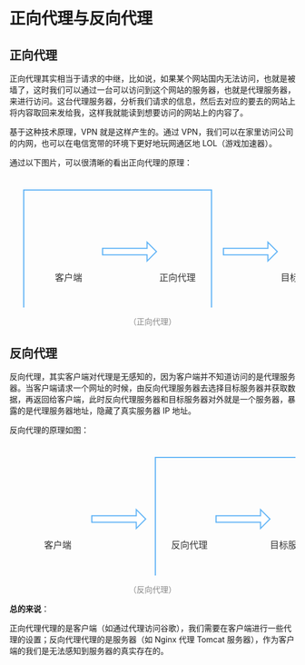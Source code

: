 # 正向代理与反向代理

## 正向代理

正向代理其实相当于请求的中继，比如说，如果某个网站国内无法访问，也就是被墙了，这时我们可以通过一台可以访问到这个网站的服务器，也就是代理服务器，来进行访问。这台代理服务器，分析我们请求的信息，然后去对应的要去的网站上将内容取回来发给我，这样我就能读到想要访问的网站上的内容了。

基于这种技术原理，VPN 就是这样产生的。通过 VPN，我们可以在家里访问公司的内网，也可以在电信宽带的环境下更好地玩网通区地 LOL（游戏加速器）。

通过以下图片，可以很清晰的看出正向代理的原理：

<div style="text-align: center;">
  <svg id="SvgjsSvg1006" width="603.0124816894531" height="278" xmlns="http://www.w3.org/2000/svg" version="1.1" xmlns:xlink="http://www.w3.org/1999/xlink" xmlns:svgjs="http://svgjs.com/svgjs"><defs id="SvgjsDefs1007"><pattern id="SvgjsPattern1014" x="0" y="0" width="63" height="63" patternUnits="userSpaceOnUse"><image id="SvgjsImage1015" xlink:href="https://iconsapi.com/5ee27816e4b0b788a934aa1e.svg" width="63" height="63" preserveAspectRatio="none" crossOrigin="anonymous" x="0" y="0"></image></pattern><pattern id="SvgjsPattern1018" x="0" y="0" width="90" height="90" patternUnits="userSpaceOnUse"><image id="SvgjsImage1019" xlink:href="https://iconsapi.com/5ee268b1e4b0b788a9338b53.svg" width="90" height="90" preserveAspectRatio="none" crossOrigin="anonymous" x="0" y="0"></image></pattern><pattern id="SvgjsPattern1034" x="0" y="0" width="63" height="63" patternUnits="userSpaceOnUse"><image id="SvgjsImage1035" xlink:href="https://iconsapi.com/5ee27816e4b0b788a934aa1e.svg" width="63" height="63" preserveAspectRatio="none" crossOrigin="anonymous" x="0" y="0"></image></pattern></defs><g id="SvgjsG1008" transform="translate(25.012481689453125,25)"><path id="SvgjsPath1009" d="M 0 0L 331 0L 331 228L 0 228Z" stroke="rgba(100,181,246,1)" stroke-width="2" fill="none"></path><g id="SvgjsG1010"><text id="SvgjsText1011" font-family="微软雅黑" text-anchor="middle" font-size="13px" width="311px" fill="#323232" font-weight="400" align="middle" lineHeight="125%" anchor="middle" family="微软雅黑" size="13px" weight="400" font-style="" opacity="1" y="104.375" transform="rotate(0)"></text></g></g><g id="SvgjsG1012" transform="translate(264.5124816894531,99)"><path id="SvgjsPath1013" d="M 0 0L 63 0L 63 63L 0 63Z" stroke="none" fill="url(#SvgjsPattern1014)"></path></g><g id="SvgjsG1016" transform="translate(59.012481689453125,88.5)"><path id="SvgjsPath1017" d="M 0 0L 90 0L 90 90L 0 90Z" stroke="none" fill="url(#SvgjsPattern1018)"></path></g><g id="SvgjsG1020" transform="translate(44.012481689453125,156.5)"><path id="SvgjsPath1021" d="M 0 0L 120 0L 120 40L 0 40Z" stroke="none" fill="none"></path><g id="SvgjsG1022"><text id="SvgjsText1023" font-family="微软雅黑" text-anchor="middle" font-size="16px" width="120px" fill="#323232" font-weight="400" align="middle" lineHeight="125%" anchor="middle" family="微软雅黑" size="16px" weight="400" font-style="" opacity="1" y="8" transform="rotate(0)"><tspan id="SvgjsTspan1024" dy="20" x="60"><tspan id="SvgjsTspan1025" style="text-decoration:;">客户端</tspan></tspan></text></g></g><g id="SvgjsG1026" transform="translate(236.01248168945312,156.5)"><path id="SvgjsPath1027" d="M 0 0L 120 0L 120 40L 0 40Z" stroke="none" fill="none"></path><g id="SvgjsG1028"><text id="SvgjsText1029" font-family="微软雅黑" text-anchor="middle" font-size="16px" width="120px" fill="#323232" font-weight="400" align="middle" lineHeight="125%" anchor="middle" family="微软雅黑" size="16px" weight="400" font-style="" opacity="1" y="8" transform="rotate(0)"><tspan id="SvgjsTspan1030" dy="20" x="60"><tspan id="SvgjsTspan1031" style="text-decoration:;">正向代理</tspan></tspan></text></g></g><g id="SvgjsG1032" transform="translate(486.5124816894531,99)"><path id="SvgjsPath1033" d="M 0 0L 63 0L 63 63L 0 63Z" stroke="none" fill="url(#SvgjsPattern1034)"></path></g><g id="SvgjsG1036" transform="translate(458.0124816894531,156.5)"><path id="SvgjsPath1037" d="M 0 0L 120 0L 120 40L 0 40Z" stroke="none" fill="none"></path><g id="SvgjsG1038"><text id="SvgjsText1039" font-family="微软雅黑" text-anchor="middle" font-size="16px" width="120px" fill="#323232" font-weight="400" align="middle" lineHeight="125%" anchor="middle" family="微软雅黑" size="16px" weight="400" font-style="" opacity="1" y="8" transform="rotate(0)"><tspan id="SvgjsTspan1040" dy="20" x="60"><tspan id="SvgjsTspan1041" style="text-decoration:;">目标服务器</tspan></tspan></text></g></g><g id="SvgjsG1042" transform="translate(164.01248168945312,116.89805825242718)"><path id="SvgjsPath1043" d="M 0 10.95728155339806L 78.39805825242718 10.95728155339806L 78.39805825242718 0L 95 16.601941747572816L 78.39805825242718 33.20388349514563L 78.39805825242718 22.246601941747574L 0 22.246601941747574L 0 10.95728155339806Z" stroke="rgba(100,181,246,1)" stroke-width="2" fill-opacity="1" fill="#ffffff"></path><g id="SvgjsG1044"><text id="SvgjsText1045" font-family="微软雅黑" text-anchor="middle" font-size="13px" width="95px" fill="#323232" font-weight="400" align="middle" lineHeight="125%" anchor="middle" family="微软雅黑" size="13px" weight="400" font-style="" opacity="1" y="6.976941747572818" transform="rotate(0)"></text></g></g><g id="SvgjsG1046" transform="translate(377.0124816894531,116.89805825242718)"><path id="SvgjsPath1047" d="M 0 10.95728155339806L 78.39805825242718 10.95728155339806L 78.39805825242718 0L 95 16.601941747572816L 78.39805825242718 33.20388349514563L 78.39805825242718 22.246601941747574L 0 22.246601941747574L 0 10.95728155339806Z" stroke="rgba(100,181,246,1)" stroke-width="2" fill-opacity="1" fill="#ffffff"></path><g id="SvgjsG1048"><text id="SvgjsText1049" font-family="微软雅黑" text-anchor="middle" font-size="13px" width="95px" fill="#323232" font-weight="400" align="middle" lineHeight="125%" anchor="middle" family="微软雅黑" size="13px" weight="400" font-style="" opacity="1" y="6.976941747572818" transform="rotate(0)"></text></g></g></svg>
  <p style="text-align:center; color: #888;">（正向代理）</p>
</div>

## 反向代理

反向代理，其实客户端对代理是无感知的，因为客户端并不知道访问的是代理服务器。当客户端请求一个网址的时候，由反向代理服务器去选择目标服务器并获取数据，再返回给客户端，此时反向代理服务器和目标服务器对外就是一个服务器，暴露的是代理服务器地址，隐藏了真实服务器 IP 地址。

反向代理的原理如图：

<div style="text-align: center;">
  <svg id="SvgjsSvg1006" width="602.0124816894531" height="278" xmlns="http://www.w3.org/2000/svg" version="1.1" xmlns:xlink="http://www.w3.org/1999/xlink" xmlns:svgjs="http://svgjs.com/svgjs"><defs id="SvgjsDefs1007"><pattern id="SvgjsPattern1014" x="0" y="0" width="63" height="63" patternUnits="userSpaceOnUse"><image id="SvgjsImage1015" xlink:href="https://iconsapi.com/5ee27816e4b0b788a934aa1e.svg" width="63" height="63" preserveAspectRatio="none" crossOrigin="anonymous" x="0" y="0"></image></pattern><pattern id="SvgjsPattern1018" x="0" y="0" width="90" height="90" patternUnits="userSpaceOnUse"><image id="SvgjsImage1019" xlink:href="https://iconsapi.com/5ee268b1e4b0b788a9338b53.svg" width="90" height="90" preserveAspectRatio="none" crossOrigin="anonymous" x="0" y="0"></image></pattern><pattern id="SvgjsPattern1034" x="0" y="0" width="63" height="63" patternUnits="userSpaceOnUse"><image id="SvgjsImage1035" xlink:href="https://iconsapi.com/5ee27816e4b0b788a934aa1e.svg" width="63" height="63" preserveAspectRatio="none" crossOrigin="anonymous" x="0" y="0"></image></pattern></defs><g id="SvgjsG1008" transform="translate(257.0124816894531,25)"><path id="SvgjsPath1009" d="M 0 0L 320 0L 320 228L 0 228Z" stroke="rgba(100,181,246,1)" stroke-width="2" fill="none"></path><g id="SvgjsG1010"><text id="SvgjsText1011" font-family="微软雅黑" text-anchor="middle" font-size="13px" width="300px" fill="#323232" font-weight="400" align="middle" lineHeight="125%" anchor="middle" family="微软雅黑" size="13px" weight="400" font-style="" opacity="1" y="104.375" transform="rotate(0)"></text></g></g><g id="SvgjsG1012" transform="translate(285.5124816894531,99)"><path id="SvgjsPath1013" d="M 0 0L 63 0L 63 63L 0 63Z" stroke="none" fill="url(#SvgjsPattern1014)"></path></g><g id="SvgjsG1016" transform="translate(40.012481689453125,88.5)"><path id="SvgjsPath1017" d="M 0 0L 90 0L 90 90L 0 90Z" stroke="none" fill="url(#SvgjsPattern1018)"></path></g><g id="SvgjsG1020" transform="translate(25.012481689453125,156.5)"><path id="SvgjsPath1021" d="M 0 0L 120 0L 120 40L 0 40Z" stroke="none" fill="none"></path><g id="SvgjsG1022"><text id="SvgjsText1023" font-family="微软雅黑" text-anchor="middle" font-size="16px" width="120px" fill="#323232" font-weight="400" align="middle" lineHeight="125%" anchor="middle" family="微软雅黑" size="16px" weight="400" font-style="" opacity="1" y="8" transform="rotate(0)"><tspan id="SvgjsTspan1024" dy="20" x="60"><tspan id="SvgjsTspan1025" style="text-decoration:;">客户端</tspan></tspan></text></g></g><g id="SvgjsG1026" transform="translate(257.0124816894531,156.5)"><path id="SvgjsPath1027" d="M 0 0L 120 0L 120 40L 0 40Z" stroke="none" fill="none"></path><g id="SvgjsG1028"><text id="SvgjsText1029" font-family="微软雅黑" text-anchor="middle" font-size="16px" width="120px" fill="#323232" font-weight="400" align="middle" lineHeight="125%" anchor="middle" family="微软雅黑" size="16px" weight="400" font-style="" opacity="1" y="8" transform="rotate(0)"><tspan id="SvgjsTspan1030" dy="20" x="60"><tspan id="SvgjsTspan1031" style="text-decoration:;">反向代理</tspan></tspan></text></g></g><g id="SvgjsG1032" transform="translate(467.5124816894531,99)"><path id="SvgjsPath1033" d="M 0 0L 63 0L 63 63L 0 63Z" stroke="none" fill="url(#SvgjsPattern1034)"></path></g><g id="SvgjsG1036" transform="translate(439.0124816894531,156.5)"><path id="SvgjsPath1037" d="M 0 0L 120 0L 120 40L 0 40Z" stroke="none" fill="none"></path><g id="SvgjsG1038"><text id="SvgjsText1039" font-family="微软雅黑" text-anchor="middle" font-size="16px" width="120px" fill="#323232" font-weight="400" align="middle" lineHeight="125%" anchor="middle" family="微软雅黑" size="16px" weight="400" font-style="" opacity="1" y="8" transform="rotate(0)"><tspan id="SvgjsTspan1040" dy="20" x="60"><tspan id="SvgjsTspan1041" style="text-decoration:;">目标服务器</tspan></tspan></text></g></g><g id="SvgjsG1042" transform="translate(145.01248168945312,116.89805825242718)"><path id="SvgjsPath1043" d="M 0 10.95728155339806L 78.39805825242718 10.95728155339806L 78.39805825242718 0L 95 16.601941747572816L 78.39805825242718 33.20388349514563L 78.39805825242718 22.246601941747574L 0 22.246601941747574L 0 10.95728155339806Z" stroke="rgba(100,181,246,1)" stroke-width="2" fill-opacity="1" fill="#ffffff"></path><g id="SvgjsG1044"><text id="SvgjsText1045" font-family="微软雅黑" text-anchor="middle" font-size="13px" width="95px" fill="#323232" font-weight="400" align="middle" lineHeight="125%" anchor="middle" family="微软雅黑" size="13px" weight="400" font-style="" opacity="1" y="6.976941747572818" transform="rotate(0)"></text></g></g><g id="SvgjsG1046" transform="translate(364.0124816894531,116.89805825242718)"><path id="SvgjsPath1047" d="M 0 10.95728155339806L 78.39805825242718 10.95728155339806L 78.39805825242718 0L 95 16.601941747572816L 78.39805825242718 33.20388349514563L 78.39805825242718 22.246601941747574L 0 22.246601941747574L 0 10.95728155339806Z" stroke="rgba(100,181,246,1)" stroke-width="2" fill-opacity="1" fill="#ffffff"></path><g id="SvgjsG1048"><text id="SvgjsText1049" font-family="微软雅黑" text-anchor="middle" font-size="13px" width="95px" fill="#323232" font-weight="400" align="middle" lineHeight="125%" anchor="middle" family="微软雅黑" size="13px" weight="400" font-style="" opacity="1" y="6.976941747572818" transform="rotate(0)"></text></g></g></svg>
  <p style="text-align:center; color: #888;">（反向代理）</p>
</div>

**总的来说**：

正向代理代理的是客户端（如通过代理访问谷歌），我们需要在客户端进行一些代理的设置；反向代理代理的是服务器（如 Nginx 代理 Tomcat 服务器），作为客户端的我们是无法感知到服务器的真实存在的。


